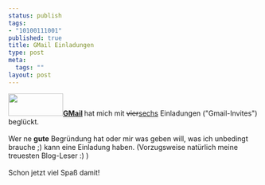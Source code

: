 ```yaml
--- 
status: publish
tags: 
- "10100111001"
published: true
title: GMail Einladungen
type: post
meta: 
  tags: ""
layout: post
---
```

<img width="110" height="45" border="0" class="alignright" src="/wp-content/olduploads/logos/gmaillogo.serendipityThumb.gif" alt=""  /><span style="font-weight: bold;"><a href="http://fredericiana.de/archives/56-GMail.html" title="http://fredericiana.de/archives/56-GMail.html" onmouseover="window.status='http://fredericiana.de/archives/56-GMail.html';return true;" onmouseout="window.status='';return true;">GMail</a> </span>hat mich mit <del>vier</del><ins datetime="2005-0-4T15:9:35--1:00">sechs</ins> Einladungen (&quot;Gmail-Invites&quot;) beglückt.<br /><br />Wer ne <span style="font-weight: bold;">gute</span> Begründung hat oder mir was geben will, was ich unbedingt brauche ;) kann eine Einladung haben. (Vorzugsweise natürlich meine treuesten Blog-Leser :) )<br /><br />Schon jetzt viel Spaß damit!<br />
